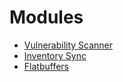 # Modules

- [Vulnerability Scanner](vulnerability-scanner/)
- [Inventory Sync](inventory-sync/)
- [Flatbuffers](utils/flatbuffers/)
